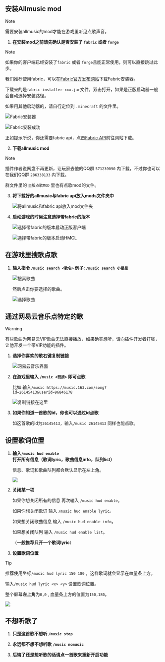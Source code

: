 ## 安装Allmusic mod

> [!note]
> 需要安装allmusic的mod才能在游戏里听见点歌声音。

1. **在安装mod之前请先确认是否安装了 `fabric` 或者 `forge`**

> [!note]
> 如果你的客户端已经安装了`fabric` 或者 `forge`且能正常使用，则可以直接跳过此步。

我们推荐使用fabric，可以在[Fabric官方发布网站](https://fabricmc.net/use/)下载Fabric安装器。

下载来的是`fabric-installer-xxx.jar`文件，双击打开，如果是正版启动器一般会自动选择安装路径。
    
如果用其他启动器的，请自行定位到 `.minecraft` 的文件里。

![Fabric安装器](pics/fabric.png)

 ![Fabric安装成功](pics/fabricapi.png)

正如提示所说，你还需要fabric api，点击[Fabric API](https://www.curseforge.com/minecraft/mc-mods/fabric-api/)前往网站下载。

2. **下载allmusic mod**

> [!note]
> 插件作者说网盘不再更新，让玩家去他的QQ群 `571239090` 内下载，不过你也可以在我们QQ群 `286338133` 内下载。
    
群文件里的 `全服点歌MOD` 里也有点歌mod的文件。

3. **将下载好的allmusic与fabric api放入mods文件夹中**

    ![将allmusic和fabric api放入mod文件夹](pics/mods.png)

4. **启动游戏的时候注意选择带fabric的版本**

    ![选择带fabric的版本启动正版客户端](pics/startgame.png)

    ![选择带fabric的版本启动HMCL](pics/startgame2.png)

## 在游戏里搜歌点歌

1. **输入指令 `/music search <歌名>` 例子: `/music search 小星星`**

    ![搜索歌曲](pics/musicsearch.png)

    然后点击你要选择的歌曲。

    ![选择歌曲](pics/musicselect.png)

## 通过网易云音乐点特定的歌

> [!warning]
> 有些歌曲为网易云VIP歌曲无法直接播放，如果确实想听，请向插件开发者打钱，让他开发一个带VIP功能的插件。

1. **选择你喜欢的歌右键复制链接**

    ![网易云音乐界面](pics/wangyiyun.png)

2. **在游戏里输入 `/music <链接>` 即可点歌**

    比如 输入`/music https://music.163.com/song?id=26145413&userid=96846178`

    ![复制链接在这里](pics/musiccopy.png)

3. **如果你知道一首歌的id，你也可以通过id点歌**

    如这首歌的id为`26145413`，输入`/music 26145413` 同样也能点歌。

## 设置歌词位置

1. **输入`/music hud enable` 打开所有信息（歌词lyric，歌曲信息info，队列list）**

    信息、歌词和歌曲队列都会默认显示在左上角。

    ![](pics/musichud.png)

2. **关闭某一项**

    如果你想关闭所有的信息 再次输入 `/music hud enable`。

    如果你想关闭歌词 输入 `/music hud enable lyric`。

    如果想关闭歌曲信息 输入 `/music hud enable info`。

    如果想关闭队列 输入 `/music hud enable list`。

    （**一般推荐只开一个歌词lyric**）

3. **设置歌词位置**

> [!tip]
> 推荐使用坐标`/music hud lyric 150 180` ，这样歌词就会显示在血量条上方。

输入`/music hud lyric <x> <y>` 设置歌词位置。

整个屏幕**左上角**为`0,0` , 血量条上方的位置为`150,180`。

![](pics/musiclyric.png)

## 不想听歌了

1. **只是这首歌不想听 `/music stop`**

2. **永远都不想不想听歌 `/music nomusic`**

3. **后悔了还是想听歌的话请点一首歌来重新开启功能**